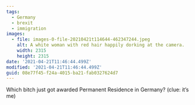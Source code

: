 ```yaml
---
tags:
  - Germany
  - brexit
  - immigration
images:
  - file: images-0-file-20210421t114644-462347244.jpeg
    alt: A white woman with red hair happily dorking at the camera.
    width: 2315
    height: 2315
date: '2021-04-21T11:46:44.499Z'
modified: '2021-04-21T11:46:44.499Z'
guid: 08e77f45-f24a-4015-ba21-fab0327624d7
---
```

Which bitch just got awarded Permanent Residence in Germany? (clue: it’s me)
